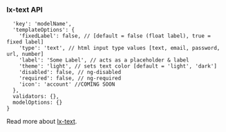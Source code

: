 ### lx-text API

```{
  'key': 'modelName',
  'templateOptions': {
    'fixedLabel': false, // [default = false (float label), true = fixed label]
    'type': 'text', // html input type values [text, email, password, url, number]
    'label': 'Some Label', // acts as a placeholder & label
    'theme': 'light', // sets text color [default = 'light', 'dark']
    'disabled': false, // ng-disabled
    'required': false, // ng-required
    'icon': 'account' //COMING SOON
  }, 
  validators: {},
  modelOptions: {}
}
```

Read more about [lx-text](http://ui.lumapps.com/directives/text-fields).
